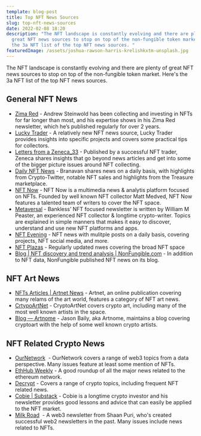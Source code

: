 ```yaml
---
template: blog-post
title: Top NFT News Sources
slug: top-nft-news-sources
date: 2022-02-08 18:20
description: "The NFT landscape is constantly evolving and there are plenty of
  great NFT news sources to stop on top of the non-fungible token market. Here's
  the 3a NFT list of the top NFT news sources. "
featuredImage: /assets/joshua-rawson-harris-krelishkxtm-unsplash.jpg
---
```

The NFT landscape is constantly evolving and there are plenty of great NFT news sources to stop on top of the non-fungible token market. Here's the 3a NFT list of the top NFT news sources. 

[](https://andrewsteinwold.substack.com/)

## General NFT News

* [Zima Red](https://andrewsteinwold.substack.com/) - Andrew Steinwold has been collecting and investing in NFTs for far longer than most, and his expertise shows in his Zima Red newsletter, which he’s published regularly for over 2 years. 
* [Lucky Trader](https://luckytrader.com/) - A relatively new NFT news source, Lucky Trader provides insights into specific projects and covers some practical tips for collectors.
* [Letters from a Zeneca_33](https://zeneca33.substack.com/) - Published by a successful NFT trader, Zeneca shares insights that go beyond news articles and get into some of the bigger picture issues around NFT collecting.
* [Daily NFT News](https://branavan.substack.com/) - Branavan shares news on a daily basis, with highlights from Crypto-Twitter, notable NFT sales and highlights from the Treasure marketplace.  
* [NFT Now](https://nftnow.com) - NFT Now is a multimedia news & analytis platform focused on NFTs. Founded by well known NFT collector Matt Medved, NFT Now features a talented team of writers to cover the NFT space. 
* [Metaversal](https://metaversal.banklesshq.com/) - Bankless’ NFT focused newsletter is written by William M Peaster, an experienced NFT collector & longtime crypto-writer. Topics are explained in simple manners that makes it easy to discover, understand and use new NFT platforms and apps. 
* [NFT Evening](https://nftevening.com/) - NFT news with mulitple posts on a daily basis, covering projects, NFT social media, and more. 
* [NFT Plazas](https://nftplazas.com) - Regularly updated nwes covering the broad NFT space
* [Blog | NFT discovery and trend analysis | NonFungible.com](https://nonfungible.com/blog) - In addition to NFT data, NonFungible published NFT news on its blog. 

## NFT Art News

* [NFTs Articles | Artnet News](https://news.artnet.com/market/nfts) - Artnet, an online publication covering many relams of the art world, features a category of NFT art news. 
* [CrtypoArtNet](https://www.cryptoartnet.com/cryptoart-news/) - CryptoArtNet covers crypto art, including many of the most well known artists in the space. 
* [Blog — Artnome](https://www.artnome.com/news) - Jason Baily, aka Artnome, maintains a blog covering cryptoart with the help of some well known crypto artists.

## NFT Related Crypto News

* [OurNetwork](https://ournetwork.substack.com/)  - OurNetwork covers a range of web3 topics from a data perspective. Many issues feature at least some mention of NFTs. 
* [EthHub Weekly](https://ethhub.substack.com/) - A good roundup of all the major news related to the ethereum network. 
* [Decrypt](https://decrypt.co) - Covers a range of crypto topics, including frequent NFT related news. 
* [Cobie | Substack](https://cobie.substack.com/) - Cobie is a longtime crypto investor and his newsletter provides good lessons and advice that can easily be applied to the NFT market.
* [Milk Road](https://www.milkroad.com/)  - A web3 newsletter from Shaan Puri, who's created successful web2 newsletters in the past. Many issues include news related to NFTs.